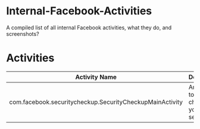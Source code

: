 # Internal-Facebook-Activities
A compiled list of all internal Facebook activities, what they do, and screenshots?

# Activities
| Activity Name | Description |
| --- | --- |
| com.facebook.securitycheckup.SecurityCheckupMainActivity | An activity to help checkp on your security. |
